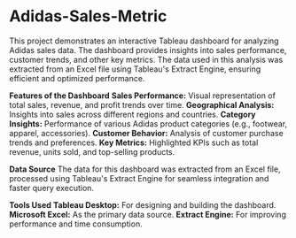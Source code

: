 # Adidas-Sales-Metric
This project demonstrates an interactive Tableau dashboard for analyzing Adidas sales data. The dashboard provides insights into sales performance, customer trends, and other key metrics. The data used in this analysis was extracted from an Excel file using Tableau's Extract Engine, ensuring efficient and optimized performance.

**Features of the Dashboard**
**Sales Performance:** Visual representation of total sales, revenue, and profit trends over time.
**Geographical Analysis:** Insights into sales across different regions and countries.
**Category Insights:** Performance of various Adidas product categories (e.g., footwear, apparel, accessories).
**Customer Behavior:** Analysis of customer purchase trends and preferences.
**Key Metrics:** Highlighted KPIs such as total revenue, units sold, and top-selling products.

**Data Source**
The data for this dashboard was extracted from an Excel file, processed using Tableau's Extract Engine for seamless integration and faster query execution.

**Tools Used**
**Tableau Desktop:** For designing and building the dashboard.
**Microsoft Excel:** As the primary data source.
**Extract Engine:** For improving performance and time consumption.
